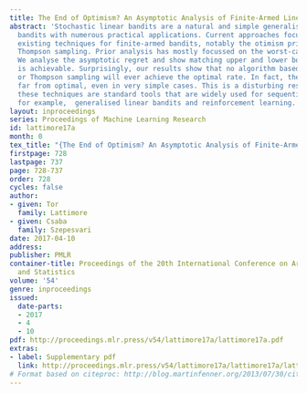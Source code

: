 ```yaml
---
title: The End of Optimism? An Asymptotic Analysis of Finite-Armed Linear Bandits
abstract: 'Stochastic linear bandits are a natural and simple generalisation of finite-armed
  bandits with numerous practical applications. Current approaches focus on generalising
  existing techniques for finite-armed bandits, notably the otimism principle and
  Thompson sampling. Prior analysis has mostly focussed on the worst-case setting.
  We analyse the asymptotic regret and show matching upper and lower bounds on what
  is achievable. Surprisingly, our results show that no algorithm based on optimism
  or Thompson sampling will ever achieve the optimal rate. In fact, they can be arbitrarily
  far from optimal, even in very simple cases. This is a disturbing result because
  these techniques are standard tools that are widely used for sequential optimisation,
  for example,  generalised linear bandits and reinforcement learning. '
layout: inproceedings
series: Proceedings of Machine Learning Research
id: lattimore17a
month: 0
tex_title: "{The End of Optimism? An Asymptotic Analysis of Finite-Armed Linear Bandits}"
firstpage: 728
lastpage: 737
page: 728-737
order: 728
cycles: false
author:
- given: Tor
  family: Lattimore
- given: Csaba
  family: Szepesvari
date: 2017-04-10
address: 
publisher: PMLR
container-title: Proceedings of the 20th International Conference on Artificial Intelligence
  and Statistics
volume: '54'
genre: inproceedings
issued:
  date-parts:
  - 2017
  - 4
  - 10
pdf: http://proceedings.mlr.press/v54/lattimore17a/lattimore17a.pdf
extras:
- label: Supplementary pdf
  link: http://proceedings.mlr.press/v54/lattimore17a/lattimore17a/lattimore17a-supp.pdf
# Format based on citeproc: http://blog.martinfenner.org/2013/07/30/citeproc-yaml-for-bibliographies/
---
```

